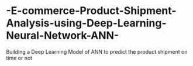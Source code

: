 # -E-commerce-Product-Shipment-Analysis-using-Deep-Learning-Neural-Network-ANN-
Building a Deep Learning Model of ANN to predict the product shipment on time or not

